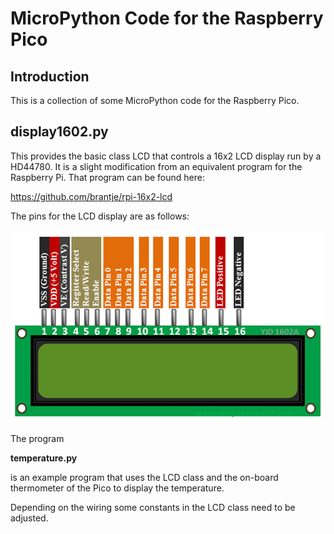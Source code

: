 # MicroPython Code for the Raspberry Pico

## Introduction
This is a collection of some MicroPython code for the Raspberry Pico. 

## display1602.py 
This provides the basic class LCD that controls a 16x2 LCD display run by a HD44780. It is a slight modification from an equivalent program for the Raspberry Pi. That program can be found here:

https://github.com/brantje/rpi-16x2-lcd

The pins for the LCD display are as follows:

<p align="center">
  <img src="./img/lcdPinout.png" alt="PinOut for the 16x2 display" width="500">
</p>

The program 

**temperature.py**

is an example program that uses the LCD class and the on-board thermometer of the Pico to display the temperature. 

Depending on the wiring some constants in the LCD class need to be adjusted.
